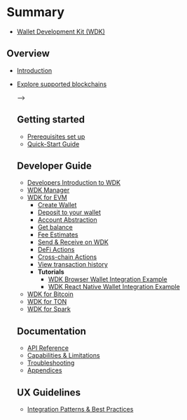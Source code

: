 # Summary

* [Wallet Development Kit (WDK)](README.md)

## Overview
* [Introduction](1-executive-summary/README.md)
* [Explore supported blockchains](1-executive-summary/supported-blockchains.md)

  <!-- * [Manifesto](README.md)
  * [Beta Program](README.md)
  * [Core Concepts](3-architecture/README.md)
  * [Arquitecture](3-architecture/README.md)
  * [Capabilities & Limitations](6-capabilities/README.md)
  * [Supported Features](6-capabilities/supported-features.md)
<!-- * [Testing Guide](README.md)
* [Quick start](2-getting-started/README.md)
* [FAQ](README.md) --> -->

## Getting started
* [Prerequisites set up](2-getting-started/prerequisites.md)
* [Quick-Start Guide](2-getting-started/quick-start.md)


## Developer Guide
* [Developers Introduction to WDK](7-developer-guide/README.md)
* [WDK Manager](7-developer-guide/wdk-manager.md)
* [WDK for EVM](7-developer-guide/wdk-evm.md)
  * [Create Wallet](7-developer-guide/wdk-evm/create-wallet.md)
  * [Deposit to your wallet](7-developer-guide/wdk-evm/deposit.md)
  * [Account Abstraction](7-developer-guide/wdk-evm/account-abstraction.md)
  * [Get balance](7-developer-guide/wdk-evm/get-balance.md)
  * [Fee Estimates](7-developer-guide/wdk-evm/quote.md)
  * [Send & Receive on WDK](7-developer-guide/wdk-evm/transfer.md)
  * [DeFi Actions](7-developer-guide/wdk-evm/defi.md)
  * [Cross-chain Actions](7-developer-guide/wdk-evm/cross-chain.md)
  * [View transaction history](7-developer-guide/wdk-evm/transaction-history.md)
  * **Tutorials**
    * [WDK Browser Wallet Integration Example](7-developer-guide/wdk-evm/scaffold-browser.md)
    * [WDK React Native Wallet Integration Example](7-developer-guide/wdk-evm/scaffold-native.md)
* [WDK for Bitcoin](7-developer-guide/wdk-bitcoin.md)
* [WDK for TON](7-developer-guide/wdk-ton.md)
* [WDK for Spark](7-developer-guide/wdk-spark.md)

## Documentation

* [API Reference](4-sdk-reference/README.md)
* [Capabilities & Limitations](6-capabilities/README.md)
* [Troubleshooting](8-troubleshooting/README.md)
<!-- - [Compliance & Legal](9-compliance/README.md) -->
* [Appendices](10-appendices/README.md)

## UX Guidelines
* [Integration Patterns & Best Practices](5-integration-patterns/README.md)
